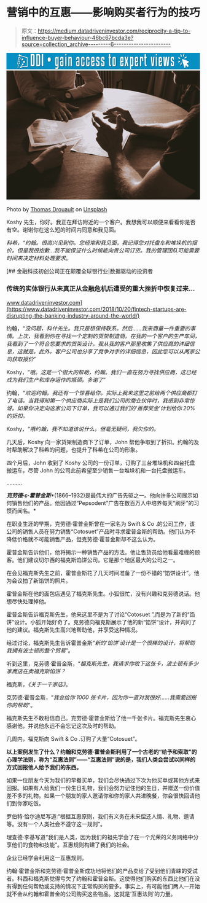 # 营销中的互惠——影响购买者行为的技巧

> 原文：<https://medium.datadriveninvestor.com/reciprocity-a-tip-to-influence-buyer-behaviour-46bc67bcda3e?source=collection_archive---------6----------------------->

[![](img/6fa74564cc173a8ba63c8de90fcbc43f.png)](http://www.track.datadriveninvestor.com/1B9E)![](img/e64683042856d763e82ca01e35f726bd.png)

Photo by [Thomas Drouault](https://unsplash.com/@thomasdrouaultphotography?utm_source=medium&utm_medium=referral) on [Unsplash](https://unsplash.com?utm_source=medium&utm_medium=referral)

Koshy 先生，你好。我正在拜访附近的一个客户。我想我可以顺便来看看你是否有空。谢谢你在这么短的时间内同意和我见面。

*科希，“约翰。很高兴见到你。您经常和我见面，我记得您对托盘车和堆垛机的报价。但是我很抱歉...我不能保证什么时候能向贵公司订货。我的管理团队可能需要时间来决定材料处理要求*。

[](https://www.datadriveninvestor.com/2018/10/20/fintech-startups-are-disrupting-the-banking-industry-around-the-world/) [## 金融科技初创公司正在颠覆全球银行业|数据驱动的投资者

### 传统的实体银行从未真正从金融危机后遭受的重大挫折中恢复过来…

www.datadriveninvestor.com](https://www.datadriveninvestor.com/2018/10/20/fintech-startups-are-disrupting-the-banking-industry-around-the-world/) 

约翰，“*没问题，科什先生。我只是想保持联系。然后……我来商量一件重要的事情。上次，我看到你在寻找一个定制的货架制造商。在我的一个客户的生产车间，我看到了一个符合您要求的货架设计。我从我的客户那里收集了供应商的详细信息，这就是。此外，客户公司也分享了竞争对手的详细信息，因此您可以从两家公司获取报价*”

Koshy，“*哦。这是一个很大的帮助，约翰。我们一直在努力寻找供应商，这已经成为我们生产和库存运作的瓶颈。多谢了*”

约翰，*“欢迎约翰。我还有一个惊喜给你。实际上我来这里之前给两个供应商都打了电话。当我得知第一个供应商实际上是我们公司的商业伙伴时，我感到非常惊讶。如果你决定向这家公司下订单，我可以通过我们的‘推荐奖金’计划给你 20%的折扣。*

Koshy，*“哦约翰，我不知道该说什么。但毫无疑问，我欠你的。*

几天后，Koshy 向一家货架制造商下了订单，John 帮他争取到了折扣。约翰的及时帮助解决了科希的问题，也提升了科希在公司的形象。

四个月后，John 收到了 Koshy 公司的一份订单，订购了三台堆垛机和四台托盘搬运车，尽管 John 的公司此前希望至少销售一台堆垛机和一台托盘搬运车。

……….

***克劳德·c·霍普金斯****(1866–1932)是最伟大的广告先驱之一。他向许多公司展示如何销售他们的产品。他因通过“Pepsodent”广告在数百万人中培养每天“刷牙”的习惯而闻名。*

在职业生涯的早期，克劳德·霍普金斯曾在一家名为 Swift & Co .的公司工作，该公司的销售人员在努力销售“Cotosuet”产品时寻求霍普金斯的帮助。他们认为不降低价格就不可能销售产品，但克劳德·霍普金斯却不这么认为。

霍普金斯告诉他们，他将揭示一种销售产品的方法。他让售货员给他看最难缠的顾客。他们建议切尔西的福克斯馅饼公司。它是那个地区最大的公司之一。

在会见福克斯先生之前，霍普金斯花了几天时间准备了一份不错的“馅饼设计”。他为会议拍了新馅饼的照片。

霍普金斯在他的面包店遇见了福克斯先生。小狐很忙，没有兴趣和克劳德说话。他想尽快处理掉他。

霍普金斯告诉福克斯先生，他来这里不是为了讨论“Cotosuet ”,而是为了新的“馅饼”设计。小狐开始好奇了。克劳德向福克斯展示了他的新“馅饼”设计，并询问了他的建议。福克斯先生高兴地帮助他，并享受这种情况。

经过讨论，福克斯先生告诉霍普金斯“*新的‘馅饼’设计是一个很棒的设计，将帮助我拥有波士顿的整个贸易*”。

听到这里，克劳德·霍普金斯，“*福克斯先生，我请求你收下这张卡，波士顿有多少家商店在卖福克斯馅饼？*

福克斯，*《关于一千家店》*。

克劳德·霍普金斯，“*我会给你 1000 张卡片，因为你一直对我很好……我需要回报你的帮助*”。

福克斯先生不敢相信自己。克劳德·霍普金斯给了他一千张卡片。福克斯先生衷心感谢他，并说他永远不会忘记这次及时的帮助。

几周内，福克斯向 Swift & Co .订购了大量“Cotosuet”。

**以上案例发生了什么？约翰和克劳德·霍普金斯利用了一个古老的“给予和索取”的心理学法则，称为“互惠法则”——“互惠法则”说的是，我们人类会尝试以同样的方式回报他人给予我们的东西。**

如果一位朋友今天为我们的早餐买单，我们会尽快通过下次为他买单或其他方式来回报。如果有人给我们一份生日礼物，我们会努力记住他的生日，并赠送一份价值差不多的礼物。如果一个朋友的家人邀请你和你的家人共进晚餐，你会很快回请他们到你家吃饭。

罗伯特·恰尔迪尼写道:“根据互惠原则，我们有义务在未来偿还人情、礼物、邀请等。没有一个人类社会不遵守这一规则”。

理查德·李基写道“我们是人类，因为我们的祖先学会了在一个光荣的义务网络中分享他们的食物和技能”。互惠规则构建了我们的社会。

企业已经学会利用这一互惠规则。

约翰·霍普金斯和克劳德·霍普金斯成功地将他们的产品卖给了受到他们青睐的受试者。科西和福克斯觉得亏欠了约翰和霍普金斯。这使得他们购买的东西比他们在没有得到任何帮助或支持的情况下正常购买的要多。事实上，有可能他们两人一开始就不会从约翰和霍普金的公司购买这些物品。这就是‘互惠法则’的力量。